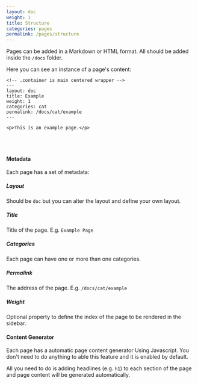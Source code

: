 ```yaml
---
layout: doc
weight: 1
title: Structure
categories: pages
permalink: /pages/structure
---
```


<p>Pages can be added in a Markdown or HTML format. All should be added inside the <code>/docs</code> folder.</p>

<p>
Here you can see an instance of a page's content:
</p>

<pre>
<code class="language-html">&lt;!-- .container is main centered wrapper --&gt;
--- 
layout: doc 
title: Example 
weight: 1
categories: cat 
permalink: /docs/cat/example 
--- 

&lt;p&gt;This is an example page.&lt;/p&gt;
</code>
</pre>

<br />

<h4>Metadata</h4>

<p>Each page has a set of metadata:</p>

<h5>Layout</h5>
Should be <code>doc</code> but you can alter the layout and define your own layout.


<h5>Title</h5>
Title of the page. E.g. <code>Example Page</code>

<h5>Categories</h5>
Each page can have one or more than one categories.

<h5>Permalink</h5>
The address of the page. E.g. <code>/docs/cat/example</code>

<h5>Weight</h5>
Optional property to define the index of the page to be rendered in the sidebar.

<h4>Content Generator</h4>

<p>
Each page has a automatic page content generator Using Javascript. You don't need to do anything to able this feature and it is enabled
by default. 
</p>

<p>All you need to do is adding headlines (e.g. <code>h1</code>) to each section of the page and page content will be generated automatically.</p>
